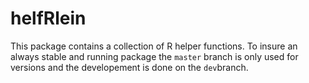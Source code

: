 # helfRlein

This package contains a collection of R helper functions.
To insure an always stable and running package the `master` branch is only used for versions and the developement is done on the `dev`branch.



